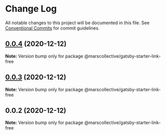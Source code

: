 # Change Log

All notable changes to this project will be documented in this file.
See [Conventional Commits](https://conventionalcommits.org) for commit guidelines.

## [0.0.4](https://github.com/marscollective/gatsby-theme-jdoe/compare/@marscollective/gatsby-starter-link-free@0.0.3...@marscollective/gatsby-starter-link-free@0.0.4) (2020-12-12)

**Note:** Version bump only for package @marscollective/gatsby-starter-link-free





## [0.0.3](https://github.com/marscollective/gatsby-theme-jdoe/compare/@marscollective/gatsby-starter-link-free@0.0.2...@marscollective/gatsby-starter-link-free@0.0.3) (2020-12-12)

**Note:** Version bump only for package @marscollective/gatsby-starter-link-free





## 0.0.2 (2020-12-12)

**Note:** Version bump only for package @marscollective/gatsby-starter-link-free
